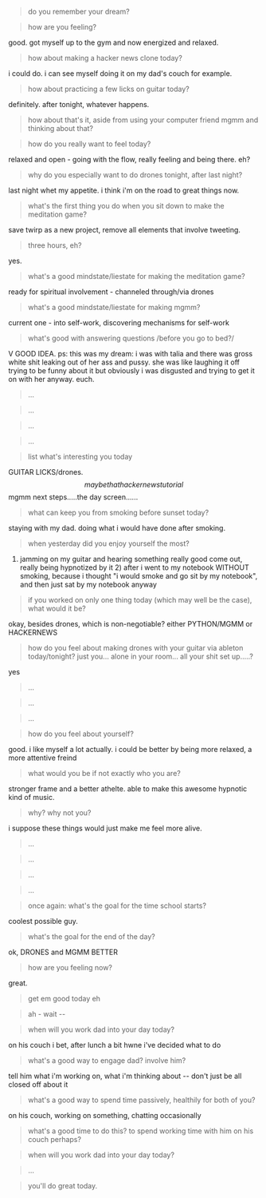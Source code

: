 


> do you remember your dream?




> how are you feeling?

good. got myself up to the gym and now energized and relaxed.


> how about making a hacker news clone today?

i could do. i can see myself doing it on my dad's couch for example.


> how about practicing a few licks on guitar today?

definitely. after tonight, whatever happens.


> how about that's it, aside from using your computer friend mgmm and thinking about that?




> how do you really want to feel today?

relaxed and open - going with the flow, really feeling and being there. eh?


> why do you especially want to do drones tonight, after last night?

last night whet my appetite. i think i'm on the road to great things now.


> what's the first thing you do when you sit down to make the meditation game?

save twirp as a new project, remove all elements that involve tweeting.


> three hours, eh?

yes.


> what's a good mindstate/liestate for making the meditation game?

ready for spiritual involvement - channeled through/via drones


> what's a good mindstate/liestate for making mgmm?

current one - into self-work, discovering mechanisms for self-work


> what's good with answering questions /before you go to bed?/

V GOOD IDEA.                  ps: this was my dream:  i was with talia and there was gross white shit leaking out of her ass and pussy. she was like laughing it off trying to be funny about it but obviously i was disgusted and trying to get it on with her anyway. euch.


> ...




> ...




> ...




> ...




> list what's interesting you today

GUITAR LICKS/drones.    $$      maybe that hackernews tutorial     $$   mgmm next steps.....the day screen...... 


> what can keep you from smoking before sunset today?

staying with my dad.  doing what i would have done after smoking.


> when yesterday did you enjoy yourself the most?

1) jamming on my guitar and hearing something really good come out, really being hypnotized by it   2) after i went to my notebook WITHOUT smoking, because i thought "i would smoke and go sit by my notebook", and then just sat by my notebook anyway


> if you worked on  only  one thing today (which may well be the case), what would it be?

okay, besides drones, which is non-negotiable?  either PYTHON/MGMM  or  HACKERNEWS


> how do you feel about making drones with your guitar via ableton today/tonight? just you... alone in your room... all your shit set up.....?

yes


> ...




> ...




> ...




> how do you feel about yourself?

good. i like myself a lot actually. i could be better by being more relaxed, a more attentive freind


> what would you be if not exactly who you are?

stronger frame and a better athelte. able to make this awesome hypnotic kind of music.


> why? why not you?

i suppose these things would just make me feel more alive.


> ...




> ...




> ...




> ...




> once again: what's the goal for the time school starts?

coolest possible guy.


> what's the goal for the end of the day?

ok, DRONES and MGMM BETTER


> how are you feeling now?

great.


> get em good today eh 




> ah - wait -- 




> when will you work dad into your day today?

on his couch i bet, after lunch a bit hwne i've decided what to do


> what's a good way to engage dad? involve him?

tell him what i'm working on, what i'm thinking about -- don't just be all closed off about it


> what's a good way to spend time passively, healthily for both of you?

on his couch, working on something, chatting occasionally


> what's a good time to do this? to spend working time with him on his couch perhaps?




> when will you work dad into your day today?




> ...




> you'll do great today.





